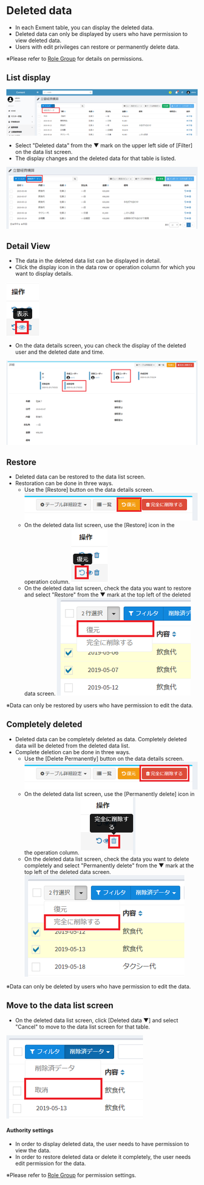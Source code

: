 # Deleted data
- In each Exment table, you can display the deleted data.
- Deleted data can only be displayed by users who have permission to view deleted data.
- Users with edit privileges can restore or permanently delete data.

※Please refer to [Role Group](/role_group.md) for details on permissions.

## List display
![Data screen](img/data/deleted_data1.png)

- Select "Deleted data" from the ▼ mark on the upper left side of [Filter] on the data list screen.
- The display changes and the deleted data for that table is listed.

![Data screen](img/data/deleted_data2.png)


## Detail View

- The data in the deleted data list can be displayed in detail.
- Click the display icon in the data row or operation column for which you want to display details.

![Data screen](img/data/deleted_data3.png)

- On the data details screen, you can check the display of the deleted user and the deleted date and time.

![Data screen](img/data/deleted_data4.png)

## Restore

- Deleted data can be restored to the data list screen.
- Restoration can be done in three ways.
    - Use the [Restore] button on the data details screen.
    ![Data screen](img/data/deleted_data5.png)
    - On the deleted data list screen, use the [Restore] icon in the operation column.
    ![Data screen](img/data/deleted_data6.png)
    - On the deleted data list screen, check the data you want to restore and select "Restore" from the ▼ mark at the top left of the deleted data screen.
    ![Data screen](img/data/deleted_data7.png)

※Data can only be restored by users who have permission to edit the data.


## Completely deleted

- Deleted data can be completely deleted as data. Completely deleted data will be deleted from the deleted data list.
- Complete deletion can be done in three ways.
    - Use the [Delete Permanently] button on the data details screen.
    ![Data screen](img/data/deleted_data8.png)
    - On the deleted data list screen, use the [Permanently delete] icon in the operation column.
    ![Data screen](img/data/deleted_data9.png)
    - On the deleted data list screen, check the data you want to delete completely and select "Permanently delete" from the ▼ mark at the top left of the deleted data screen.
    ![Data screen](img/data/deleted_data10.png)

※Data can only be deleted by users who have permission to edit the data.


## Move to the data list screen

- On the deleted data list screen, click [Deleted data ▼] and select "Cancel" to move to the data list screen for that table.

![Data screen](img/data/deleted_data11.png)


#### Authority settings
- In order to display deleted data, the user needs to have permission to view the data.
- In order to restore deleted data or delete it completely, the user needs edit permission for the data.

※Please refer to [Role Group](/role_group.md) for permission settings.